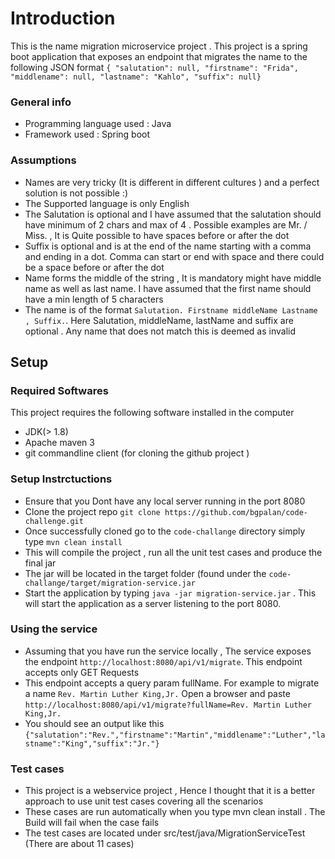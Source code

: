 # Introduction 
This is the name migration microservice project . This project is a spring boot application that exposes an endpoint 
that migrates the name to the following JSON format ```{
"salutation": null,
"firstname": "Frida",
"middlename": null,
"lastname": "Kahlo",
"suffix": null}```
### General info 
* Programming language used : Java 
* Framework used : Spring boot 

### Assumptions 
* Names are very tricky (It is different in different cultures ) and a perfect solution is not possible :) 
* The Supported language is only English 
* The Salutation is optional and I have assumed that the salutation should have minimum of 2 chars and max of 4 . Possible examples are Mr. / Miss. , It is Quite possible to have spaces before or after the dot
* Suffix is optional and is at the end of the name starting with a comma and ending in a dot. Comma can start or end with space and there could be a space before or after the dot
* Name forms the middle of the string , It is mandatory might have middle name as well as last name. I have assumed that the first name should have a min length of 5 characters
* The name is of the format ```Salutation. Firstname middleName Lastname , Suffix.```. Here Salutation, middleName, lastName and suffix are optional . Any name that does not match this is deemed as invalid 

## Setup

### Required Softwares 
This project requires the following software installed in the computer 
* JDK(> 1.8) 
* Apache maven 3
* git commandline client (for cloning the github project ) 

### Setup Instrctuctions 
* Ensure that you Dont have any local server running in the port 8080
* Clone the project repo ```git clone https://github.com/bgpalan/code-challenge.git```
* Once successfully cloned go to the ```code-challange``` directory simply type ```mvn clean install```
* This will compile the project , run all the unit test cases and produce the final jar 
* The jar will be located in the target folder (found under the ```code-challange/target/migration-service.jar```
* Start the application by typing ```java -jar migration-service.jar``` . This will start the application as a server listening to the port 8080.

### Using the service 
* Assuming that you have run the service locally , The service exposes the endpoint ```http://localhost:8080/api/v1/migrate```. This endpoint accepts only GET Requests
* This endpoint accepts a query param fullName. For example to migrate a name ```Rev. Martin Luther King,Jr.``` Open a browser and paste ```http://localhost:8080/api/v1/migrate?fullName=Rev. Martin Luther King,Jr.```
* You should see an output like this ```{"salutation":"Rev.","firstname":"Martin","middlename":"Luther","lastname":"King","suffix":"Jr."}```

### Test cases 
* This project is a webservice project , Hence I thought that it is a better approach to use unit test cases covering all the scenarios
* These cases are run automatically when you type mvn clean install . The Build will fail when the case fails 
* The test cases are located under src/test/java/MigrationServiceTest (There are about 11 cases) 

